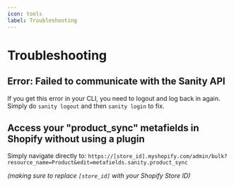```yaml
---
icon: tools
label: Troubleshooting
---
```


# Troubleshooting

## Error: Failed to communicate with the Sanity API

If you get this error in your CLI, you need to logout and log back in again. Simply do `sanity logout` and then `sanity login` to fix.

## Access your "product_sync" metafields in Shopify without using a plugin

Simply navigate directly to: `https://[store_id].myshopify.com/admin/bulk?resource_name=Product&edit=metafields.sanity.product_sync`

_(making sure to replace `[store_id]` with your Shopify Store ID)_
